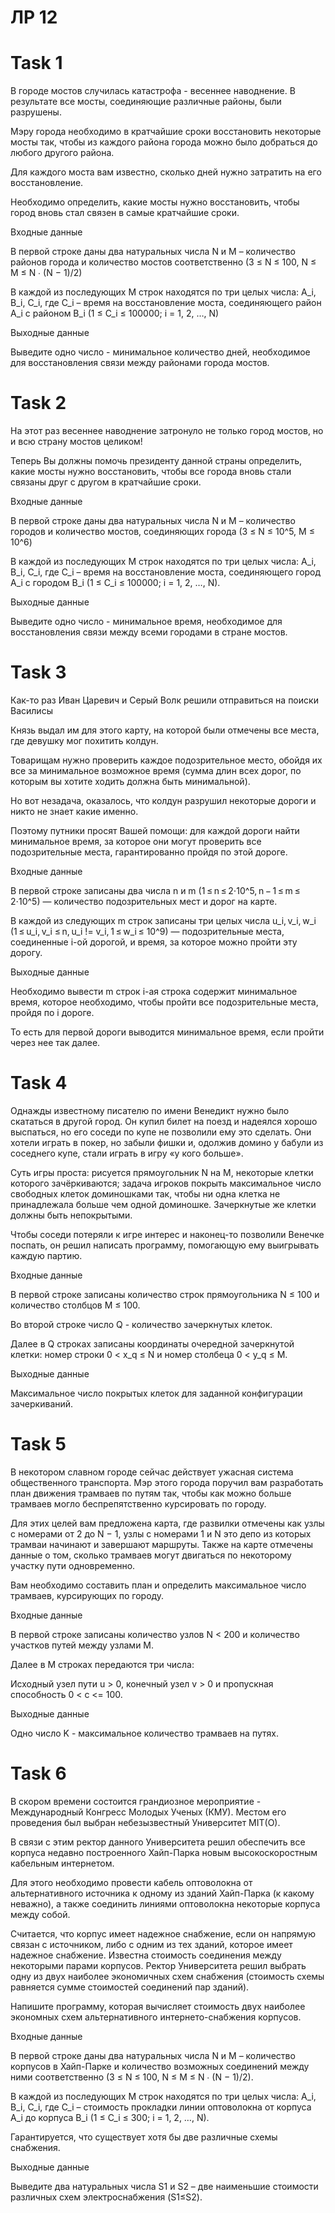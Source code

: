 # ЛР 12

# Task 1

В городе мостов случилась катастрофа - весеннее наводнение. В результате все мосты, соединяющие различные районы, были разрушены.

Мэру города необходимо в кратчайшие сроки восстановить некоторые мосты так, чтобы из каждого района города можно было добраться до любого другого района.

Для каждого моста вам известно, сколько дней нужно затратить на его восстановление.

Необходимо определить, какие мосты нужно восстановить, чтобы город вновь стал связен в самые кратчайшие сроки.

Входные данные

В первой строке даны два натуральных числа N и M – количество районов города и количество мостов соответственно (3 ≤ N ≤ 100, N ≤ M ≤ N ∙ (N − 1)/2)

В каждой из последующих M строк находятся по три целых числа: A_i, B_i, C_i, где C_i – время на восстановление моста, соединяющего район A_i с районом 
B_i (1 ≤ C_i ≤ 100000; i = 1, 2, …, N)

Выходные данные

Выведите одно число - минимальное количество дней, необходимое для восстановления связи между районами города мостов.


# Task 2

На этот раз весеннее наводнение затронуло не только город мостов, но и всю страну мостов целиком!

Теперь Вы должны помочь президенту данной страны определить, какие мосты нужно восстановить, чтобы все города вновь стали связаны друг с другом в кратчайшие сроки.

Входные данные

В первой строке даны два натуральных числа N и M – количество городов и количество мостов, соединяющих города 
(3 ≤ N ≤ 10^5, M ≤ 10^6)

В каждой из последующих 
M строк находятся по три целых числа: 
A_i, B_i, C_i, где C_i – время на восстановление моста, соединяющего город A_i с городом B_i
(1 ≤ C_i ≤ 100000; i = 1, 2, …, N).

Выходные данные

Выведите одно число - минимальное время, необходимое для восстановления связи между всеми городами в стране мостов.


# Task 3

Как-то раз Иван Царевич и Серый Волк решили отправиться на поиски Василисы

Князь выдал им для этого карту, на которой были отмечены все места, где девушку мог похитить колдун.

Товарищам нужно проверить каждое подозрительное место, обойдя их все за минимальное возможное время (сумма длин всех дорог, по которым вы хотите ходить должна быть минимальной).

Но вот незадача, оказалось, что колдун разрушил некоторые дороги и никто не знает какие именно.

Поэтому путники просят Вашей помощи: для каждой дороги найти минимальное время, за которое они могут проверить все подозрительные места, гарантированно пройдя по этой дороге.

Входные данные

В первой строке записаны два числа n и m (1 ≤ n ≤ 2⋅10^5, n − 1 ≤ m ≤ 2⋅10^5) — количество подозрительных мест и дорог на карте.

В каждой из следующих m строк записаны три целых числа u_i, v_i, w_i (1 ≤ u_i, v_i ≤ n, u_i != v_i, 1 ≤ w_i ≤ 10^9) — подозрительные места, соединенные 
i-ой дорогой, и время, за которое можно пройти эту дорогу.

Выходные данные

Необходимо вывести m строк i-ая строка содержит минимальное время, которое необходимо, чтобы пройти все подозрительные места, пройдя по 
i дороге.

То есть для первой дороги выводится минимальное время, если пройти через нее так далее.


# Task 4

Однажды известному писателю по имени Венедикт нужно было скататься в другой город. Он купил билет на поезд и надеялся хорошо выспаться, но его соседи по купе не позволили ему это сделать. Они хотели играть в покер, но забыли фишки и, одолжив домино у бабули из соседнего купе, стали играть в игру «у кого больше».

Суть игры проста: рисуется прямоугольник N на M, некоторые клетки которого зачёркиваются; задача игроков покрыть максимальное число свободных клеток доминошками так, чтобы ни одна клетка не принадлежала больше чем одной доминошке. Зачеркнутые же клетки должны быть непокрытыми.

Чтобы соседи потеряли к игре интерес и наконец-то позволили Венечке поспать, он решил написать программу, помогающую ему выигрывать каждую партию.

Входные данные

В первой строке записаны количество строк прямоугольника N ≤ 100 и количество столбцов M ≤ 100.

Во второй строке число Q - количество зачеркнутых клеток.

Далее в Q строках записаны координаты очередной зачеркнутой клетки: номер строки 0 < x_q ≤ N и номер столбеца 
0 < y_q ≤ M.

Выходные данные

Максимальное число покрытых клеток для заданной конфигурации зачеркиваний.


# Task 5

В некотором славном городе сейчас действует ужасная система общественного транспорта. Мэр этого города поручил вам разработать план движения трамваев по путям так, чтобы как можно больше трамваев могло беспрепятственно курсировать по городу.

Для этих целей вам предложена карта, где развилки отмечены как узлы с номерами от 2 до N − 1, узлы с номерами 1 и N это депо из которых трамваи начинают и завершают маршруты. Также на карте отмечены данные о том, сколько трамваев могут двигаться по некоторому участку пути одновременно.

Вам необходимо составить план и определить максимальное число трамваев, курсирующих по городу.

Входные данные

В первой строке записаны количество узлов N < 200 и количество участков путей между узлами M.

Далее в M строках передаются три числа:

Исходный узел пути u > 0, конечный узел v > 0 и пропускная способность 0 < c <= 100.

Выходные данные

Одно число K - максимальное количество трамваев на путях.


# Task 6

В скором времени состоится грандиозное мероприятие - Международный Конгресс Молодых Ученых (КМУ). Местом его проведения был выбран небезызвестный Университет MIT(O).

В связи с этим ректор данного Университета решил обеспечить все корпуса недавно построенного Хайп-Парка новым высокоскоростным кабельным интернетом.

Для этого необходимо провести кабель оптоволокна от альтернативного источника к одному из зданий Хайп-Парка (к какому неважно), а также соединить линиями оптоволокна некоторые корпуса между собой.

Считается, что корпус имеет надежное снабжение, если он напрямую связан с источником, либо с одним из тех зданий, которое имеет надежное снабжение. Известна стоимость соединения между некоторыми парами корпусов. Ректор Университета решил выбрать одну из двух наиболее экономичных схем снабжения (стоимость схемы равняется сумме стоимостей соединений пар зданий).

Напишите программу, которая вычисляет стоимость двух наиболее экономных схем альтернативного интернето-снабжения корпусов.

Входные данные

В первой строке даны два натуральных числа N и M – количество корпусов в Хайп-Парке и количество возможных соединений между ними соответственно 
(3 ≤ N ≤ 100, N ≤ M ≤ N ∙ (N − 1)/2).

В каждой из последующих M строк находятся по три целых числа: A_i, B_i, C_i, где C_i – стоимость прокладки линии оптоволокна от корпуса 
A_i до корпуса B_i (1 ≤ C_i ≤ 300; i = 1, 2, …, N).

Гарантируется, что существует хотя бы две различные схемы снабжения.

Выходные данные

Выведите два натуральных числа S1 и S2 – две наименьшие стоимости различных схем электроснабжения (S1≤S2).

